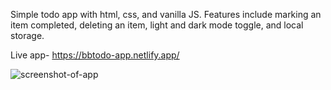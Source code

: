 Simple todo app with html, css, and vanilla JS. Features include marking an item completed, deleting an item, light and dark mode toggle, and local storage. 

Live app- https://bbtodo-app.netlify.app/

![screenshot-of-app](https://github.com/BBbechaud/todo-app/assets/132162306/e48a412b-ef6c-4f3a-9d2c-8fa77232ae7b)
